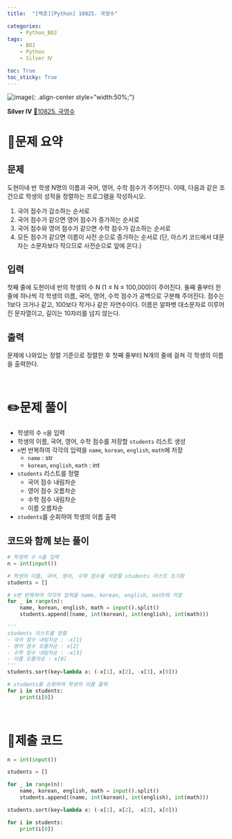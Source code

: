 ```yaml
---
title:  "[백준][Python] 10825. 국영수" 

categories: 
    - Python_BOJ
tags: 
    - BOJ
    - Python
    - Silver Ⅳ

toc: True
toc_sticky: True
---
```

![image](https://github.com/user-attachments/assets/32319fe8-99e9-4031-b5d1-9f1909b510dc){: .align-center style="width:50%;"}

**Silver Ⅳ** 
[🔗10825. 국영수](https://www.acmicpc.net/problem/10825)

# 📝문제 요약
## 문제

도현이네 반 학생 N명의 이름과 국어, 영어, 수학 점수가 주어진다. 이때, 다음과 같은 조건으로 학생의 성적을 정렬하는 프로그램을 작성하시오.

1. 국어 점수가 감소하는 순서로
2. 국어 점수가 같으면 영어 점수가 증가하는 순서로
3. 국어 점수와 영어 점수가 같으면 수학 점수가 감소하는 순서로
4. 모든 점수가 같으면 이름이 사전 순으로 증가하는 순서로 (단, 아스키 코드에서 대문자는 소문자보다 작으므로 사전순으로 앞에 온다.)

## 입력

첫째 줄에 도현이네 반의 학생의 수 N (1 ≤ N ≤ 100,000)이 주어진다. 둘째 줄부터 한 줄에 하나씩 각 학생의 이름, 국어, 영어, 수학 점수가 공백으로 구분해 주어진다. 점수는 1보다 크거나 같고, 100보다 작거나 같은 자연수이다. 이름은 알파벳 대소문자로 이루어진 문자열이고, 길이는 10자리를 넘지 않는다.

## 출력

문제에 나와있는 정렬 기준으로 정렬한 후 첫째 줄부터 N개의 줄에 걸쳐 각 학생의 이름을 출력한다.


<br>

# ✏️문제 풀이
- 학생의 수 `n`을 입력
- 학생의 이름, 국어, 영어, 수학 점수를 저장할 `students` 리스트 생성
- `n`번 반복하여 각각의 입력을 `name`, `korean`, `english`, `math`에 저장
    - `name` : str
    - `korean`, `english`, `math` : int
- `students` 리스트를 정렬
    - 국어 점수 내림차순
    - 영어 점수 오름차순
    - 수학 점수 내림차순
    - 이름 오름차순
- `students`를 순회하여 학생의 이름 출력

## 코드와 함께 보는 풀이

```python
# 학생의 수 n을 입력
n = int(input())

# 학생의 이름, 국어, 영어, 수학 점수를 저장할 students 리스트 초기화
students = []

# n번 반복하여 각각의 입력을 name, korean, english, math에 저장
for _ in range(n):
    name, korean, english, math = input().split()
    students.append((name, int(korean), int(english), int(math)))

'''
students 리스트를 정렬
- 국어 점수 내림차순 : -x[1]
- 영어 점수 오름차순 : x[2]
- 수학 점수 내림차순 : -x[3]
- 이름 오름차순 : x[0]
'''
students.sort(key=lambda x: (-x[1], x[2], -x[3], x[0]))

# students를 순회하여 학생의 이름 출력
for i in students:
    print(i[0])
```

<br>

# 💯제출 코드
```python
n = int(input())

students = []

for _ in range(n):
    name, korean, english, math = input().split()
    students.append((name, int(korean), int(english), int(math)))

students.sort(key=lambda x: (-x[1], x[2], -x[3], x[0]))

for i in students:
    print(i[0])
```